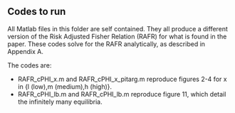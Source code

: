 ## Codes to run
All Matlab files in this folder are self contained. They all produce a different version of the Risk Adjusted Fisher Relation (RAFR) for what is found in the paper.
These codes solve for the RAFR analytically, as described in Appendix A.

The codes are:  
- RAFR_cPHI_x.m and RAFR_cPHI_x_pitarg.m reproduce figures 2-4 for x in {l (low),m (medium),h (high)}.
- RAFR_cPHI_lb.m and RAFR_cPHI_lb.m reproduce figure 11, which detail the infinitely many equilibria.
